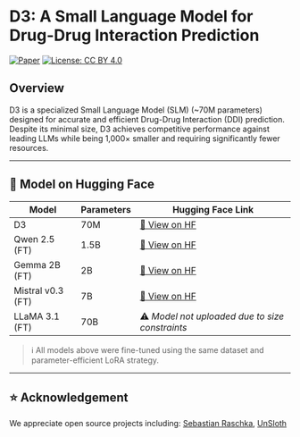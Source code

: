 # D3: A Small Language Model for Drug-Drug Interaction Prediction

[![Paper](https://img.shields.io/badge/ScienceDirect-View%20Paper-orange)](https://www.sciencedirect.com/science/article/pii/S2666827025000416)
[![License: CC BY 4.0](https://img.shields.io/badge/license-CC--BY--4.0-brightgreen)](http://creativecommons.org/licenses/by/4.0/)

## Overview

D3 is a specialized Small Language Model (SLM) (~70M parameters) designed for accurate and efficient Drug-Drug Interaction (DDI) prediction. Despite its minimal size, D3 achieves competitive performance against leading LLMs while being 1,000× smaller and requiring significantly fewer resources.

---

## 🧠 Model on Hugging Face

| Model          | Parameters | Hugging Face Link |
|----------------|------------|-------------------|
| D3             | 70M        | [🔗 View on HF](https://huggingface.co/serag-ai/D3) |
| Qwen 2.5 (FT)  | 1.5B       | [🔗 View on HF](https://huggingface.co/serag-ai/Finetuned-DDI-Qwen) |
| Gemma 2B (FT)  | 2B         | [🔗 View on HF](https://huggingface.co/serag-ai/Finetuned-DDI-Gemma) |
| Mistral v0.3 (FT) | 7B     | [🔗 View on HF](https://huggingface.co/serag-ai/Finetuned-DDI-Mistral) |
| LLaMA 3.1 (FT) | 70B        | ⚠️ *Model not uploaded due to size constraints* |

> ℹ️ All models above were fine-tuned using the same dataset and parameter-efficient LoRA strategy.

---

## ⭐ Acknowledgement
We appreciate open source projects including: 
[Sebastian Raschka](https://github.com/rasbt), [UnSloth](https://github.com/unslothai/unsloth)
